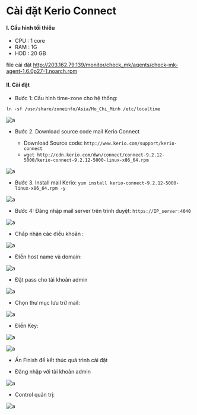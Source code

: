 # Cài đặt Kerio Connect

#### I. Cấu hình tối thiểu

- CPU : 1 core
- RAM : 1G
- HDD : 20 GB


file cài đặt http://203.162.79.139/monitor/check_mk/agents/check-mk-agent-1.6.0p27-1.noarch.rpm

#### II. Cài đặt

- Bước 1: Cấu hình time-zone cho hệ thống:

`ln -sf /usr/share/zoneinfo/Asia/Ho_Chi_Minh /etc/localtime`

![a](https://f5-zpcloud.zdn.vn/1109721060478319732/0e99233b529d9fc3c68c.jpg)

- Bước 2. Download source code mail Kerio Connect

  - Download Source code: `http://www.kerio.com/support/kerio-connect`
  - `wget http://cdn.kerio.com/dwn/connect/connect-9.2.12-5000/kerio-connect-9.2.12-5000-linux-x86_64.rpm`

![a](https://f4-zpcloud.zdn.vn/797593798543526990/9a2dce4aacec61b238fd.jpg)

- Bước 3. Install mail Kerio: `yum install kerio-connect-9.2.12-5000-linux-x86_64.rpm -y`

![a](https://f5-zpcloud.zdn.vn/1979292814556395809/3887cdbf55199847c108.jpg)

- Bước 4: Đăng nhập mail server trên trình duyệt: `https://IP_server:4040`

![a](https://f6-zpcloud.zdn.vn/4240651883318493980/40da8c981d3ed060892f.jpg)

- Chấp nhận các điều khoản :

![a](https://f6-zpcloud.zdn.vn/8753653705644779222/672661c2f0643d3a6475.jpg)

- Điền host name và domain:

![a](https://f6-zpcloud.zdn.vn/8462956674637801357/d93b92a8060ecb50921f.jpg)

- Đặt pass cho tài khoản admin

![a](https://f6-zpcloud.zdn.vn/4864960899101022429/254f28ffbd5970072948.jpg)

- Chọn thư mục lưu trữ mail:

![a](https://f6-zpcloud.zdn.vn/2424590197264018869/89f1a54e2de8e0b6b9f9.jpg)

- Điền Key:

![a](https://f5-zpcloud.zdn.vn/1819545060971376909/3c6afa7070d6bd88e4c7.jpg)

![a](https://f5-zpcloud.zdn.vn/7358403555446750144/6f193d95bc33716d2822.jpg)

- Ấn Finish để kết thúc quá trình cài đặt

- Đăng nhập với tài khoản admin

![a](https://f6-zpcloud.zdn.vn/7514728190358422933/7b5ae4935a35976bce24.jpg)

- Control quản trị:

![a](https://f6-zpcloud.zdn.vn/2149184199002585961/163f4056fff032ae6be1.jpg)


